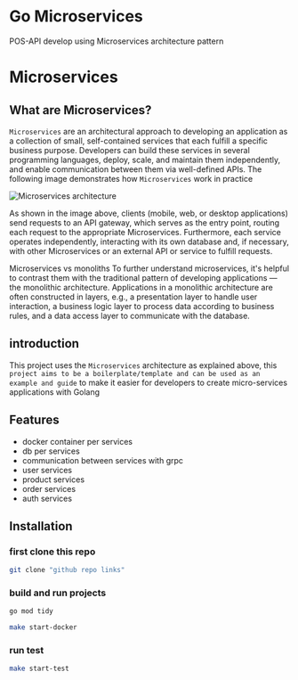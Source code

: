 # Go Microservices 

POS-API develop using Microservices architecture pattern 
# Microservices

## What are Microservices?
```Microservices``` are an architectural approach to developing an application as a collection of small, self-contained services that each fulfill a specific business purpose. Developers can build these services in several programming languages, deploy, scale, and maintain them independently, and enable communication between them via well-defined APIs. The following image demonstrates how ```Microservices``` work in practice

![Microservices architecture](https://firebasestorage.googleapis.com/v0/b/image-to-onlin.appspot.com/o/diagram.png?alt=media&token=bcbba1dc-b579-4b71-ae08-359802b19a34)

As shown in the image above, clients (mobile, web, or desktop applications) send requests to an API gateway, which serves as the entry point, routing each request to the appropriate Microservices. Furthermore, each service operates independently, interacting with its own database and, if necessary, with other Microservices or an external API or service to fulfill requests.

Microservices vs monoliths
To further understand microservices, it's helpful to contrast them with the traditional pattern of developing applications — the monolithic architecture. Applications in a monolithic architecture are often constructed in layers, e.g., a presentation layer to handle user interaction, a business logic layer to process data according to business rules, and a data access layer to communicate with the database.


## introduction
This project uses the ``Microservices`` architecture as explained above, this ``project aims to be a boilerplate/template and can be used as an example and guide`` to make it easier for developers to create micro-services applications with Golang
## Features
- docker container per services
- db per services 
- communication between services with grpc
- user services 
- product services 
- order services
- auth services 

## Installation

### first clone this repo
```bash
git clone "github repo links"
```
### build and run  projects 
```bash
go mod tidy
```
```bash
make start-docker
```
### run test
```bash
make start-test
```
